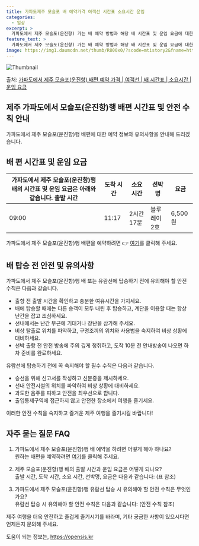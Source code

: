 ```yaml
---
title: 가파도제주 모슬포 배 예약가격 여객선 시간표 소요시간 운임
categories:
  - 일상
excerpt: >
  가파도에서 제주 모슬포(운진항) 가는 배 예약 방법과 해당 배 시간표 및 운임 요금에 대한 가격 정보를 안내 드리겠습니다. 안전하고 재밋는 제주 모슬포(운진항)행 여행을 위해 아래 정보 참고하시기 바랍니다. 제주 모슬포(운진항)행 배편 예약하기 👈 클릭가파도에서 제주 모슬포(운진항)행 배 시간표출발 시간도착 시간소요 시간선박명요금09:0011:172시간 17분블루레이2호6,500원09:2011:362시간 16분블루레이1호6,500원09:5012:072시간 17분블루레이3호6,500원10:2012:362시간 16분블루레이1호6,500원10:5013:072시간 17분블루레이3호6,500원11:2013:362시간 16분블루레이1호6,500원11:4013:572시간 17분블루레이3호6,500원12:3014:47..
feature_text: >
  가파도에서 제주 모슬포(운진항) 가는 배 예약 방법과 해당 배 시간표 및 운임 요금에 대한 가격 정보를 안내 드리겠습니다. 안전하고 재밋는 제주 모슬포(운진항)행 여행을 위해 아래 정보 참고하시기 바랍니다. 제주 모슬포(운진항)행 배편 예약하기 👈 클릭가파도에서 제주 모슬포(운진항)행 배 시간표출발 시간도착 시간소요 시간선박명요금09:0011:172시간 17분블루레이2호6,500원09:2011:362시간 16분블루레이1호6,500원09:5012:072시간 17분블루레이3호6,500원10:2012:362시간 16분블루레이1호6,500원10:5013:072시간 17분블루레이3호6,500원11:2013:362시간 16분블루레이1호6,500원11:4013:572시간 17분블루레이3호6,500원12:3014:47..
image: https://img1.daumcdn.net/thumb/R800x0/?scode=mtistory2&fname=https%3A%2F%2Fblog.kakaocdn.net%2Fdn%2FbHJimk%2FbtsHCUQzrks%2FPngRJwKjyk2FEjLw00j7EK%2Fimg.webp
---
```


![Thumbnail](https://img1.daumcdn.net/thumb/R800x0/?scode=mtistory2&fname=https%3A%2F%2Fblog.kakaocdn.net%2Fdn%2FbHJimk%2FbtsHCUQzrks%2FPngRJwKjyk2FEjLw00j7EK%2Fimg.webp)

<p>출처: <a href="https://opensis.kr/entry/%EA%B0%80%ED%8C%8C%EB%8F%84%EC%97%90%EC%84%9C-%EC%A0%9C%EC%A3%BC-%EB%AA%A8%EC%8A%AC%ED%8F%AC%EC%9A%B4%EC%A7%84%ED%95%AD-%EB%B0%B0%ED%8E%B8-%EC%98%88%EC%95%BD-%EA%B0%80%EA%B2%A9-%EC%97%AC%EA%B0%9D%EC%84%A0-%EB%B0%B0-%EC%8B%9C%EA%B0%84%ED%91%9C-%EC%86%8C%EC%9A%94%EC%8B%9C%EA%B0%84-%EC%9A%B4%EC%9E%84-%EC%9A%94%EA%B8%88" rel="dofollow">가파도에서 제주 모슬포(운진항) 배편 예약 가격 | 여객선 | 배 시간표 | 소요시간 | 운임 요금</a> </p>

## 제주 가파도에서 모슬포(운진항)행 배편 시간표 및 안전 수칙 안내

가파도에서 제주 모슬포(운진항)행 배편에 대한 예약 정보와 유의사항을 안내해 드리겠습니다.

## **배 편 시간표 및 운임 요금**

가파도에서 제주 모슬포(운진항)행 배의 시간표 및 운임 요금은 아래와 같습니다.  **출발 시간** | **도착 시간** | **소요 시간** | **선박명** | **요금**  
---|---|---|---|---  
09:00 | 11:17 | 2시간 17분 | 블루레이2호 | 6,500원  
가파도에서 제주 모슬포(운진항)행 배편을 예약하려면 👉 [여기](링크)를 클릭해 주세요.

## **배 탑승 전 안전 및 유의사항**

가파도에서 제주 모슬포(운진항)행 배 또는 유람선에 탑승하기 전에 유의해야 할 안전 수칙은 다음과 같습니다.

  * 출항 전 출발 시간을 확인하고 충분한 여유시간을 가지세요.
  * 배에 탑승할 때에는 다른 승객이 모두 내린 후 탑승하고, 계단을 이용할 때는 항상 난간을 잡고 조심하세요.
  * 선내에서는 난간 부근에 기대거나 장난을 삼가해 주세요.
  * 비상 탈출로 위치를 파악하고, 구명조끼의 위치와 사용법을 숙지하여 비상 상황에 대비하세요.
  * 선박 출항 전 안전 방송에 주의 깊게 청취하고, 도착 10분 전 안내방송이 나오면 하차 준비를 완료하세요.

유람선에 탑승하기 전에 꼭 숙지해야 할 필수 수칙은 다음과 같습니다.

  * 승선을 위해 신고서를 작성하고 신분증을 제시하세요.
  * 선내 안전시설의 위치를 파악하여 비상 상황에 대비하세요.
  * 과도한 음주를 피하고 안전을 최우선으로 합니다.
  * 출입통제구역에 접근하지 않고 안전한 장소에서 여행을 즐기세요.

이러한 안전 수칙을 숙지하고 즐거운 제주 여행을 즐기시길 바랍니다!

## **자주 묻는 질문 FAQ**

  1. 가파도에서 제주 모슬포(운진항)행 배 예약을 하려면 어떻게 해야 하나요?  
원하는 배편을 예약하려면 [여기](링크)를 클릭해 주세요.

  2. 제주 모슬포(운진항)행 배의 출발 시간과 운임 요금은 어떻게 되나요?  
출발 시간, 도착 시간, 소요 시간, 선박명, 요금은 다음과 같습니다: (표 참조)

  3. 가파도에서 제주 모슬포(운진항)행 유람선 탑승 시 유의해야 할 안전 수칙은 무엇인가요?  
유람선 탑승 시 유의해야 할 안전 수칙은 다음과 같습니다: (안전 수칙 참조)

제주 여행을 더욱 안전하고 즐겁게 즐기시기를 바라며, 기타 궁금한 사항이 있으시다면 언제든지 문의해 주세요.

 

도움이 되는 정보는, <a href="https://opensis.kr" rel="dofollow">https://opensis.kr</a>


